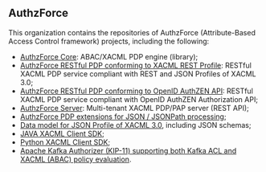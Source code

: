 ## AuthzForce

<!--

**Here are some ideas to get you started:**

🙋‍♀️ A short introduction - what is your organization all about?
🌈 Contribution guidelines - how can the community get involved?
👩‍💻 Useful resources - where can the community find your docs? Is there anything else the community should know?
🍿 Fun facts - what does your team eat for breakfast?
🧙 Remember, you can do mighty things with the power of [Markdown](https://docs.github.com/github/writing-on-github/getting-started-with-writing-and-formatting-on-github/basic-writing-and-formatting-syntax)
-->

This organization contains the repositories of AuthzForce (Attribute-Based Access Control framework) projects, including the following:
* [AuthzForce Core](https://github.com/authzforce/core): ABAC/XACML PDP engine (library);
* [AuthzForce RESTful PDP conforming to XACML REST Profile](https://github.com/authzforce/restful-pdp):  RESTful XACML PDP service compliant with REST and JSON Profiles of XACML 3.0;
* [AuthzForce RESTful PDP conforming to OpenID AuthZEN API](https://github.com/authzforce/authzen):  RESTful XACML PDP service compliant with OpenID AuthZEN Authorization API;
* [AuthzForce Server](https://github.com/authzforce/server):  Multi-tenant XACML PDP/PAP server (REST API);
* [AuthzForce PDP extensions for JSON / JSONPath processing](https://github.com/authzforce/pdp-ext-json-path);
* [Data model for JSON Profile of XACML 3.0](https://github.com/authzforce/java-xacml-sdk), including JSON schemas;
* [JAVA XACML Client SDK](https://github.com/authzforce/java-xacml-sdk);
* [Python XACML Client SDK](https://github.com/authzforce/python-xacml-sdk);
* [Apache Kafka Authorizer (KIP-11) supporting both Kafka ACL and XACML (ABAC) policy evaluation](https://github.com/authzforce/kafka-combined-acl-xacml-authorizer).

